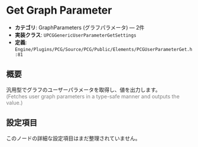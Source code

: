 # Get Graph Parameter

- **カテゴリ**: GraphParameters (グラフパラメータ) — 2件
- **実装クラス**: `UPCGGenericUserParameterGetSettings`
- **定義**: `Engine/Plugins/PCG/Source/PCG/Public/Elements/PCGUserParameterGet.h:81`

## 概要

汎用型でグラフのユーザーパラメータを取得し、値を出力します。<br><span style='color:gray'>(Fetches user graph parameters in a type-safe manner and outputs the value.)</span>

## 設定項目

このノードの詳細な設定項目はまだ整理されていません。
